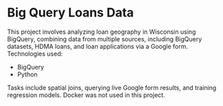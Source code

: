 # Big Query Loans Data

This project involves analyzing loan geography in Wisconsin using BigQuery, combining data from multiple sources, including BigQuery datasets, HDMA loans, and loan applications via a Google form. Technologies used: 
  - BigQuery
  - Python
 
Tasks include spatial joins, querying live Google form results, and training regression models. Docker was not used in this project.
